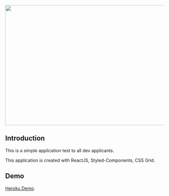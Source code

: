 <center>
<img width="640" height="381" src="https://media.giphy.com/media/huhAcudWUR1tbl5G5b/giphy.gif">
</center>

## Introduction

This is a simple application test to all dev applicants.

This application is created with ReactJS, Styled-Components, CSS Grid.

## Demo

[Heroku Demo](https://rebel-devtest.herokuapp.com/).